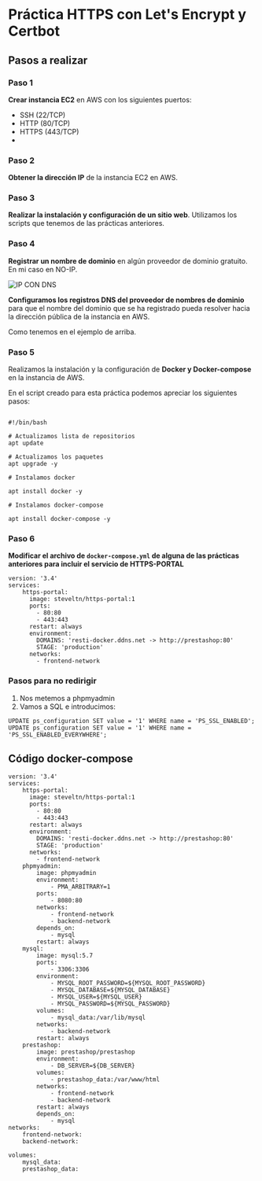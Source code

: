# Práctica HTTPS con Let's Encrypt y Certbot

## Pasos a realizar

### Paso 1

**Crear instancia EC2** en AWS con los siguientes puertos:
- SSH (22/TCP)
- HTTP (80/TCP)
- HTTPS (443/TCP)
- 
### Paso 2
**Obtener la dirección IP** de la instancia EC2 en AWS.

### Paso 3
**Realizar la instalación y configuración de un sitio web**. Utilizamos los scripts que tenemos de las prácticas anteriores.

### Paso 4

**Registrar un nombre de dominio** en algún proveedor de dominio gratuito. En mi caso en NO-IP.

![IP CON DNS](/resti-iaw.github.io/site/assets/images/ip.png)

**Configuramos los registros DNS del proveedor de nombres de dominio** para que el nombre del dominio que se ha registrado pueda resolver hacia la dirección pública de la instancia en AWS.

Como tenemos en el ejemplo de arriba.

### Paso 5

Realizamos la instalación y la configuración de **Docker y Docker-compose** en la instancia de AWS.

En el script creado para esta práctica podemos apreciar los siguientes pasos:

```
  
#!/bin/bash

# Actualizamos lista de repositorios
apt update 

# Actualizamos los paquetes
apt upgrade -y

# Instalamos docker

apt install docker -y

# Instalamos docker-compose

apt install docker-compose -y

```
### Paso 6 

**Modificar el archivo de `docker-compose.yml` de alguna de las prácticas anteriores para incluir el servicio de HTTPS-PORTAL**

```
version: '3.4'
services:
    https-portal:
      image: steveltn/https-portal:1 
      ports:
        - 80:80 
        - 443:443
      restart: always
      environment:
        DOMAINS: 'resti-docker.ddns.net -> http://prestashop:80'
        STAGE: 'production'
      networks:
        - frontend-network
```

### Pasos para no redirigir

1. Nos metemos a phpmyadmin
2. Vamos a SQL e introducimos:

```
UPDATE ps_configuration SET value = '1' WHERE name = 'PS_SSL_ENABLED';
UPDATE ps_configuration SET value = '1' WHERE name = 'PS_SSL_ENABLED_EVERYWHERE';
```

## Código docker-compose
```
version: '3.4'
services:
    https-portal:
      image: steveltn/https-portal:1 
      ports:
        - 80:80 
        - 443:443
      restart: always
      environment:
        DOMAINS: 'resti-docker.ddns.net -> http://prestashop:80'
        STAGE: 'production'
      networks:
        - frontend-network
    phpmyadmin:
        image: phpmyadmin
        environment:
            - PMA_ARBITRARY=1
        ports:
            - 8080:80
        networks:
            - frontend-network
            - backend-network
        depends_on: 
            - mysql
        restart: always
    mysql:
        image: mysql:5.7
        ports:
            - 3306:3306
        environment:
            - MYSQL_ROOT_PASSWORD=${MYSQL_ROOT_PASSWORD}
            - MYSQL_DATABASE=${MYSQL_DATABASE}
            - MYSQL_USER=${MYSQL_USER}
            - MYSQL_PASSWORD=${MYSQL_PASSWORD}
        volumes:
            - mysql_data:/var/lib/mysql
        networks:
            - backend-network
        restart: always
    prestashop:
        image: prestashop/prestashop
        environment:
            - DB_SERVER=${DB_SERVER}
        volumes:
            - prestashop_data:/var/www/html
        networks:
            - frontend-network
            - backend-network
        restart: always
        depends_on: 
            - mysql
networks:
    frontend-network:
    backend-network:

volumes:
    mysql_data:
    prestashop_data:
```
